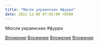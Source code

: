 ```yaml
---
title: "Мюсли украинских #фурри"
date: 2022-12-06 07:01:00 +0300
---
```


Мюсли украинских #фурри


[Вложение](https://vk.com/photo41076938_457249377)
[Вложение](https://vk.com/photo41076938_457249379)
[Вложение](https://vk.com/photo41076938_457249380)
[Вложение](https://vk.com/photo41076938_457249381)
